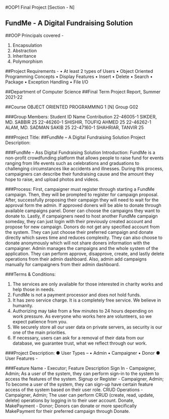 #OOP1 Final Project [Section - N]
## FundMe - A Digital Fundraising Solution

##OOP Principals covered -
1. Encapsulation
2. Abstraction
3. Inheritance
4. Polymorphism

##Project Requirements -
•	At least 2 types of Users
•	Object Oriented Programming Concepts
•	Display Features
•	Insert
•	Delete
•	Search
•	Package
•	Exception Handling
•	File I/O
 
##Department of Computer Science
##Final Term Project Report, Summer 2021-22

##Course 	OBJECT ORIENTED PROGRAMMING 1 [N]	Group	G02

###Group Members:
Student ID	Name	Contribution
22-46005-1	SIKDER, MD. SABBIR	25
22-46260-1	SHISHIR, TOUFIQ AHMED	25
22-46262-1	ALAM, MD. SADMAN SAKIB	25
22-47160-1	SHAHRIAR, TANVIR	25

###Project Title:
##FundMe – A Digital Fundraising Solution
Project Description:

###FundMe – Ass Digital Fundraising Solution
Introduction:
FundMe is a non-profit crowdfunding platform that allows people to raise fund for events ranging from life events such as celebrations and graduations to challenging circumstances like accidents and illnesses.
During this process, campaigners can describe their fundraising cause and the amount they hope to raise, and upload photos and videos.

###Process:
First, campaigner must register through starting a FundMe campaign. Then, they will be prompted to register for campaign proposal. After, successfully proposing their campaign they will need to wait for the approval form the admin. If approved doners will be able to donate through available campaigns panel. Doner can choose the campaigns they want to donate to. Lastly, if campaigners need to host another FundMe campaign someday, they can just login with their previously created account and propose for new campaign.
Donors do not get any specified account from the system. They can just choose their preferred campaign and donate directly which saves time and reduces complexity. They can also choose to donate anonymously which will not share doners information with the campaigner.
Admin manages the campaigns and the whole system of the application. They can perform approve, disapprove, create, and lastly delete operations from their admin dashboard. Also, admin add campaigns manually for campaigners from their admin dashboard. 

###Terms & Conditions:
1.	The services are only available for those interested in charity works and help those in needs.
2.	FundMe is not a payment processor and does not hold funds.
3.	It has zero service charge. It is a completely free service. We believe in humanity.
4.	Authorizing may take from a few minutes to 24 hours depending on work pressure. As everyone who works here are volunteers, so we expect patience from you.
5.	We securely store all our user data on private servers, as security is our one of the main priorities.
6.	If necessary, users can ask for a removal of their data from our database, we guarantee trust, what we reflect through our work.

###Project Description:
●	User Types –
•	Admin
•	Campaigner
•	Donor
●	User Features -

###Feature Name	- Executor;	Feature Description
Sign In	- Campaigner, Admin; As a user of the system, they can perform sign-in to the system to access the features of the system.
Signup or Register - Campaigner, Admin;	To become a user of the system, they can sign-up have certain feature access of the system based on their user role.
CRUD Operations -	Campaigner, Admin;	The user can perform CRUD (create, read, update, delete) operations by logging in to their user account.
Donate, MakePayment -	Donor;	Donors can donate or more specifically MakePayment for their preferred campaign through Donate.

